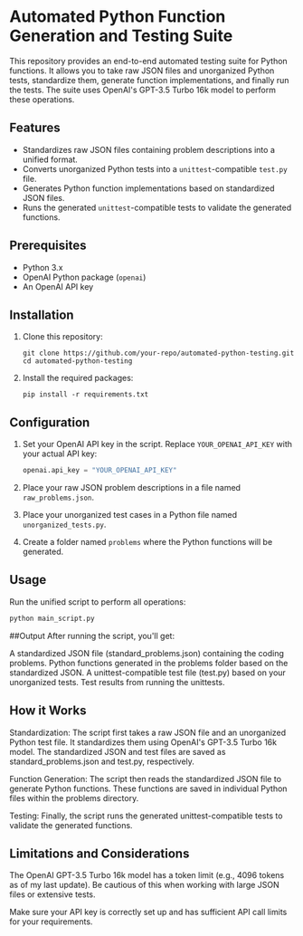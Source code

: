 # Automated Python Function Generation and Testing Suite

This repository provides an end-to-end automated testing suite for Python functions. It allows you to take raw JSON files and unorganized Python tests, standardize them, generate function implementations, and finally run the tests. The suite uses OpenAI's GPT-3.5 Turbo 16k model to perform these operations.

## Features

- Standardizes raw JSON files containing problem descriptions into a unified format.
- Converts unorganized Python tests into a `unittest`-compatible `test.py` file.
- Generates Python function implementations based on standardized JSON files.
- Runs the generated `unittest`-compatible tests to validate the generated functions.

## Prerequisites

- Python 3.x
- OpenAI Python package (`openai`)
- An OpenAI API key

## Installation

1. Clone this repository:

    ```
    git clone https://github.com/your-repo/automated-python-testing.git
    cd automated-python-testing
    ```

2. Install the required packages:

    ```
    pip install -r requirements.txt
    ```

## Configuration

1. Set your OpenAI API key in the script. Replace `YOUR_OPENAI_API_KEY` with your actual API key:

    ```python
    openai.api_key = "YOUR_OPENAI_API_KEY"
    ```

2. Place your raw JSON problem descriptions in a file named `raw_problems.json`.

3. Place your unorganized test cases in a Python file named `unorganized_tests.py`.

4. Create a folder named `problems` where the Python functions will be generated.

## Usage

Run the unified script to perform all operations:

```bash
python main_script.py
```
##Output
After running the script, you'll get:

A standardized JSON file (standard_problems.json) containing the coding problems.
Python functions generated in the problems folder based on the standardized JSON.
A unittest-compatible test file (test.py) based on your unorganized tests.
Test results from running the unittests.
## How it Works
Standardization: The script first takes a raw JSON file and an unorganized Python test file. It standardizes them using OpenAI's GPT-3.5 Turbo 16k model. The standardized JSON and test files are saved as standard_problems.json and test.py, respectively.

Function Generation: The script then reads the standardized JSON file to generate Python functions. These functions are saved in individual Python files within the problems directory.

Testing: Finally, the script runs the generated unittest-compatible tests to validate the generated functions.

## Limitations and Considerations
The OpenAI GPT-3.5 Turbo 16k model has a token limit (e.g., 4096 tokens as of my last update). Be cautious of this when working with large JSON files or extensive tests.

Make sure your API key is correctly set up and has sufficient API call limits for your requirements.
